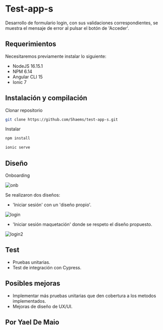 # Test-app-s

Desarrollo de formulario login, con sus validaciones correspondientes, se muestra el mensaje de error al pulsar el botón de 'Acceder'.

## Requerimientos

Necesitaremos previamente instalar lo siguiente:
- NodeJS 16.15.1
- NPM 6.14
- Angular CLI 15
- Ionic 7

## Instalación y compilación

Clonar repositorio
```bash
git clone https://github.com/Shaems/test-app-s.git
```
Instalar
```bash
npm install
```
```bash
ionic serve
```


## Diseño

Onboarding

![onb](https://github.com/Shaems/test-app-s/assets/53309793/ee97f035-193e-4f0a-ab40-4fda90194f1a)


Se realizaron dos diseños:
- 'Iniciar sesión' con un 'diseño propio'.

![login](https://github.com/Shaems/test-app-s/assets/53309793/3308cf15-7976-4406-991c-0950833d68f6)


- 'Iniciar sesión maquetación' donde se respeto el diseño propuesto.

![login2](https://github.com/Shaems/test-app-s/assets/53309793/0988f40c-4a05-4fb0-9fec-9ec99638a4fc)


## Test

- Pruebas unitarias.
- Test de integración con Cypress.

## Posibles mejoras

- Implementar más pruebas unitarias que den cobertura a los metodos implementados.
- Mejoras de diseño de UX/UI.

## Por Yael De Maio
